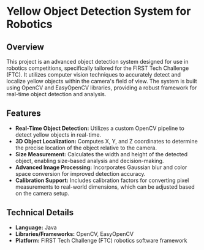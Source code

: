 # Yellow Object Detection System for Robotics

## Overview
This project is an advanced object detection system designed for use in robotics competitions, specifically tailored for the FIRST Tech Challenge (FTC). It utilizes computer vision techniques to accurately detect and localize yellow objects within the camera's field of view. The system is built using OpenCV and EasyOpenCV libraries, providing a robust framework for real-time object detection and analysis.

## Features
- **Real-Time Object Detection:** Utilizes a custom OpenCV pipeline to detect yellow objects in real-time.
- **3D Object Localization:** Computes X, Y, and Z coordinates to determine the precise location of the object relative to the camera.
- **Size Measurement:** Calculates the width and height of the detected object, enabling size-based analysis and decision-making.
- **Advanced Image Processing:** Incorporates Gaussian blur and color space conversion for improved detection accuracy.
- **Calibration Support:** Includes calibration factors for converting pixel measurements to real-world dimensions, which can be adjusted based on the camera setup.

## Technical Details
- **Language:** Java
- **Libraries/Frameworks:** OpenCV, EasyOpenCV
- **Platform:** FIRST Tech Challenge (FTC) robotics software framework
